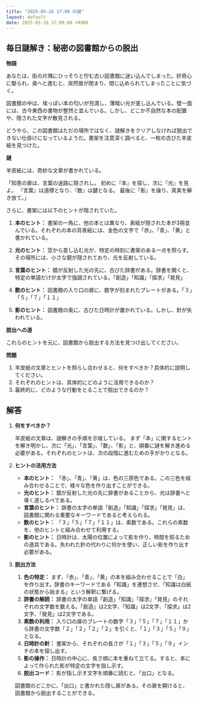 ```yaml
---
title: "2025-05-26 17:09 の謎"
layout: default
date: 2025-05-26 17:09:00 +0900
---
```

## 毎日謎解き：秘密の図書館からの脱出

**物語**

あなたは、街の片隅にひっそりと佇む古い図書館に迷い込んでしまった。好奇心に駆られ、奥へと進むと、突然扉が閉まり、閉じ込められてしまったことに気づく。

図書館の中は、埃っぽい本の匂いが充満し、薄暗い光が差し込んでいる。壁一面には、古今東西の書物が整然と並んでいる。しかし、どこか不自然な本の配置や、隠された文字が散見される。

どうやら、この図書館はただの場所ではなく、謎解きをクリアしなければ脱出できない仕掛けになっているようだ。書架を注意深く調べると、一枚の古びた羊皮紙を見つけた。

**謎**

羊皮紙には、奇妙な文章が書かれている。

「知恵の扉は、言葉の迷路に隠されし。
初めに『本』を探し、次に『光』を見よ。
『言葉』は道標となり、『数』は鍵となる。
最後に『影』を操り、真実を解き放て。」

さらに、書架には以下のヒントが隠されていた。

1.  **本のヒント：** 書架の一角に、他の本とは異なり、表紙が隠された本が3冊並んでいる。それぞれの本の背表紙には、金色の文字で「赤」、「青」、「黄」と書かれている。

2.  **光のヒント：** 窓から差し込む光が、特定の時刻に書架のある一点を照らす。その場所には、小さな鏡が隠されており、光を反射している。

3.  **言葉のヒント：** 鏡が反射した光の先に、古びた辞書がある。辞書を開くと、特定の単語だけが太字で強調されている。「創造」「知識」「探求」「発見」

4.  **数のヒント：** 図書館の入り口の扉に、数字が刻まれたプレートがある。「３」「５」「７」「１１」

5.  **影のヒント：** 図書館の奥に、古びた日時計が置かれている。しかし、針が失われている。

**脱出への道**

これらのヒントを元に、図書館から脱出する方法を見つけ出してください。

**問題**

1.  羊皮紙の文章とヒントを照らし合わせると、何をすべきか？具体的に説明してください。
2.  それぞれのヒントは、具体的にどのように活用できるのか？
3.  最終的に、どのような行動をとることで脱出できるのか？

## 解答

1.  **何をすべきか？**

    羊皮紙の文章は、謎解きの手順を示唆している。
    まず「本」に関するヒントを解き明かし、次に「光」、「言葉」、「数」、「影」と、順番に謎を解き進める必要がある。それぞれのヒントは、次の段階に進むための手がかりとなる。

2.  **ヒントの活用方法**

    *   **本のヒント：** 「赤」、「青」、「黄」は、色の三原色である。この三色を組み合わせることで、様々な色を作り出すことができる。
    *   **光のヒント：** 鏡が反射した光の先に辞書があることから、光は辞書へと導く道しるべである。
    *   **言葉のヒント：** 辞書の太字の単語「創造」「知識」「探求」「発見」は、図書館に関わる重要なキーワードであると考えられる。
    *   **数のヒント：** 「３」「５」「７」「１１」は、素数である。これらの素数を、他のヒントと組み合わせて利用する。
    *   **影のヒント：** 日時計は、太陽の位置によって影を作り、時間を知るための道具である。失われた針の代わりに何かを使い、正しい影を作り出す必要がある。

3.  **脱出方法**

    1.  **色の特定：** まず、「赤」、「青」、「黄」の本を組み合わせることで「白」を作り出す。辞書のキーワードである「知識」を連想させ、「知識は白紙の状態から始まる」という解釈に繋げる。
    2.  **辞書の解読：** 辞書の太字の単語「創造」「知識」「探求」「発見」のそれぞれの文字数を数える。「創造」は2文字、「知識」は2文字、「探求」は2文字、「発見」は2文字である。
    3.  **素数の利用：** 入り口の扉のプレートの数字「３」「５」「７」「１１」から辞書の文字数「２」「２」「２」「２」を引くと、「１」「３」「５」「９」となる。
    4.  **日時計の針：** 書架から、それぞれの長さが「１」「３」「５」「９」インチの本を探し出す。
    5.  **影の操作：** 日時計の中心に、長さ順に本を重ねて立てる。すると、本によって作られた影が特定の文字を指し示す。
    6.  **脱出コード：** 影が指し示す文字を順番に読むと、「出口」となる。

    図書館のどこかに、「出口」と書かれた隠し扉がある。その扉を開けると、図書館から脱出することができる。
